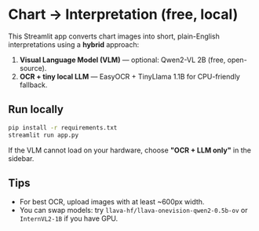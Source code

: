 # Chart → Interpretation (free, local)

This Streamlit app converts chart images into short, plain-English interpretations using a **hybrid** approach:

1. **Visual Language Model (VLM)** — optional: Qwen2-VL 2B (free, open-source).  
2. **OCR + tiny local LLM** — EasyOCR + TinyLlama 1.1B for CPU-friendly fallback.

## Run locally

```bash
pip install -r requirements.txt
streamlit run app.py
```

If the VLM cannot load on your hardware, choose **"OCR + LLM only"** in the sidebar.

## Tips
- For best OCR, upload images with at least ~600px width.
- You can swap models: try `llava-hf/llava-onevision-qwen2-0.5b-ov` or `InternVL2-1B` if you have GPU.
